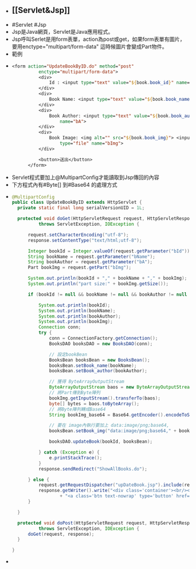- ## [[Servlet&Jsp]]
- #Servlet #Jsp
- Jsp是Java網頁，Servlet是Java應用程式。
- Jsp呼叫Serlet是用form表單，action為post或get，如果form表單有圖片，要用enctype="multipart/form-data" 這時候圖片會變成Part物件。
- 範例
- ```Jsp
  <form action="UpdateBookByID.do" method="post"
  			enctype="multipart/form-data">
  			<div>
  				Id : <input type="text" value="${book.book_id}" name="bId">
  			</div>
  			<div>
  				Book Name: <input type="text" value="${book.book_name}" name="bName">
  			</div>
  			<div>
  				Book Author: <input type="text" value="${book.book_author}"
  					name="bA">
  			</div>
  			<div>
  				Book Image: <img alt="" src="${book.book_img}"> <input
  					type="file" name="bImg">
  			</div>
  
  			<button>送出</button>
  		</form>
  ```
- Servlet程式要加上@MultipartConfig才能讀取到Jsp傳回的內容
- 下方程式內有#Byte[] 到#Base64 的處理方式
- ```java
  @MultipartConfig
  public class UpdateBookByID extends HttpServlet {
  	private static final long serialVersionUID = 1L;
  
  	protected void doGet(HttpServletRequest request, HttpServletResponse response)
  			throws ServletException, IOException {
  
  		request.setCharacterEncoding("utf-8");
  		response.setContentType("text/html;utf-8");
  
  		Integer bookId = Integer.valueOf(request.getParameter("bId"));
  		String bookName = request.getParameter("bName");
  		String bookAuthor = request.getParameter("bA");
  		Part bookImg = request.getPart("bImg");
  
  		System.out.println(bookId + "," + bookName + "," + bookImg);
  		System.out.println("part size:" + bookImg.getSize());
  
  		if (bookId != null && bookName != null && bookAuthor != null && bookImg.getSize() != 0) {
  
  			System.out.println(bookId);
  			System.out.println(bookName);
  			System.out.println(bookAuthor);
  			System.out.println(bookImg);
  			Connection conn;
  			try {
  				conn = ConnectionFactory.getConnection();
  				BooksDAO booksDAO = new BooksDAO(conn);
  
  				// 設定bookBean
  				BooksBean booksBean = new BooksBean();
  				booksBean.setBook_name(bookName);
  				booksBean.setBook_author(bookAuthor);
  
  				// 獲得 ByteArrayOutputStream
  				ByteArrayOutputStream baos = new ByteArrayOutputStream();
  				// 將Part傳到Byte陣列
  				bookImg.getInputStream().transferTo(baos);
  				byte[] bytes = baos.toByteArray();
  				// 將Byte陣列轉成Base64
  				String bookImg_base64 = Base64.getEncoder().encodeToString(bytes);
  
  				// 要在 image內執行要加上 data:image/png;base64,
  				booksBean.setBook_img("data:image/png;base64," + bookImg_base64);
  
  				booksDAO.updateBook(bookId, booksBean);
  
  			} catch (Exception e) {
  				e.printStackTrace();
  			}
  			response.sendRedirect("ShowAllBooks.do");
  
  		} else {
  			request.getRequestDispatcher("upDateBook.jsp").include(request, response);
  			response.getWriter().write("<div class='container'><br/><p>請再次輸入</p><br/>"
  					+ "<a class='btn text-nowrap' type='button' href='ShowAllBooks.do'>首頁 </a> </div>");
  		}
  
  	}
  
  	protected void doPost(HttpServletRequest request, HttpServletResponse response)
  			throws ServletException, IOException {
  		doGet(request, response);
  	}
  
  }
  ```
-